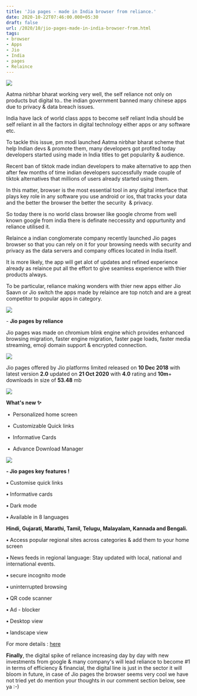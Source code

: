 ```yaml
---
title: 'Jio pages - made in India browser from reliance.'
date: 2020-10-22T07:46:00.000+05:30
draft: false
url: /2020/10/jio-pages-made-in-india-browser-from.html
tags: 
- browser
- Apps
- Jio
- India
- pages
- Relaince
---
```


 [![](https://lh3.googleusercontent.com/-LJi-UJgkpuY/X5Drf2aYN2I/AAAAAAAAB34/mPteVmyY-qk35NP-Om4p5H_pvgBE0C93QCLcBGAsYHQ/s1600/1603332988271326-0.png)](https://lh3.googleusercontent.com/-LJi-UJgkpuY/X5Drf2aYN2I/AAAAAAAAB34/mPteVmyY-qk35NP-Om4p5H_pvgBE0C93QCLcBGAsYHQ/s1600/1603332988271326-0.png) 

  

Aatma nirbhar bharat working very well, the self reliance not only on products but digital to.. the indian government banned many chinese apps due to privacy & data breach issues.

  

India have lack of world class apps to become self reliant India should be self reliant in all the factors in digital technology either apps or any software etc.

  

To tackle this issue, pm modi launched Aatma nirbhar bharat scheme that help Indian devs & promote them, many developers got profited today developers started using made in India titles to get popularity & audience.

  

Recent ban of tiktok made indian developers to make alternative to app then after few months of time indian developers successfully made couple of tiktok alternatives that millions of users already started using them.

  

In this matter, browser is the most essential tool in any digital interface that plays key role in any software you use android or ios, that tracks your data and the better the browser the better the security  & privacy.

  

So today there is no world class browser like google chrome from well known google from india there is definate neccessity and oppurtunity and reliance utilised it.

  

Relaince a indian conglomerate company recently launched Jio pages browser so that you can rely on it for your browsing needs with security and privacy as the data servers and company offices located in India itself.

  

It is more likely, the app will get alot of updates and refined experience already as relaince put all the effort to give seamless experience with thier products always.

  

To be particular, reliance making wonders with thier new apps either Jio Saavn or Jio switch the apps made by relaince are top notch and are a great competitor to popular apps in category.

  

 [![](https://lh3.googleusercontent.com/-uq41bGRb39s/X5Dre1lXsqI/AAAAAAAAB30/jlWHzAOMKqUSq3sW9hmn1xRGjCzSYGB0ACLcBGAsYHQ/s1600/1603332983286549-1.png)](https://lh3.googleusercontent.com/-uq41bGRb39s/X5Dre1lXsqI/AAAAAAAAB30/jlWHzAOMKqUSq3sW9hmn1xRGjCzSYGB0ACLcBGAsYHQ/s1600/1603332983286549-1.png) 

  

  

\- **Jio pages by reliance**

  

Jio pages was made on chromium blink engine which provides enhanced browsing migration, faster engine migration, faster page loads, faster media streaming, emoji domain support & encrypted connection.

  

 [![](https://lh3.googleusercontent.com/-HF3L-PwvJj0/X5DrdvtdadI/AAAAAAAAB3w/F0hTZzCND1U4GyEW9qdwBFzzmL50xm38QCLcBGAsYHQ/s1600/1603332978801328-2.png)](https://lh3.googleusercontent.com/-HF3L-PwvJj0/X5DrdvtdadI/AAAAAAAAB3w/F0hTZzCND1U4GyEW9qdwBFzzmL50xm38QCLcBGAsYHQ/s1600/1603332978801328-2.png) 

  

  

Jio pages offered by Jio platforms limited released on **10 Dec 2018** with latest version **2.0** updated on **21 Oct 2020** with **4.0** rating and **10m**\+ downloads in size of **53.48** mb

  

 [![](https://lh3.googleusercontent.com/-LzIReJHzoc8/X5Drcim9bZI/AAAAAAAAB3s/-4w-O3AjiCIURJsHs-W9LrIc2wkyl05UwCLcBGAsYHQ/s1600/1603332972817543-3.png)](https://lh3.googleusercontent.com/-LzIReJHzoc8/X5Drcim9bZI/AAAAAAAAB3s/-4w-O3AjiCIURJsHs-W9LrIc2wkyl05UwCLcBGAsYHQ/s1600/1603332972817543-3.png) 

  

  

**What's new ✨**

  

 **•**  Personalized home screen

 **•**  Customizable Quick links

 **•**  Informative Cards

 **•**  Advance Download Manager

  

 [![](https://lh3.googleusercontent.com/-FSX-Y1Fh-4Q/X5DrbFY0CmI/AAAAAAAAB3o/LhXTc6lh3DUn4DXuoJUEy4xbFBpuhfNqgCLcBGAsYHQ/s1600/1603332967304838-4.png)](https://lh3.googleusercontent.com/-FSX-Y1Fh-4Q/X5DrbFY0CmI/AAAAAAAAB3o/LhXTc6lh3DUn4DXuoJUEy4xbFBpuhfNqgCLcBGAsYHQ/s1600/1603332967304838-4.png) 

  

  

**\- Jio pages key features !**

  

**•** Customise quick links

  

**•** Informative cards

  

**•** Dark mode

  

**•** Available in 8 languages 

  

**Hindi, Gujarati, Marathi, Tamil, Telugu, Malayalam, Kannada and Bengali.**  

  

**•** Access popular regional sites across categories & add them to your home screen

  

**•** News feeds in regional language: Stay updated with local, national and international events.

  

**•** secure incognito mode

  

**•** uninterrupted browsing

  

**•** QR code scanner

  

**•** Ad - blocker

  

**•** Desktop view 

  

**•** landscape view

  

For more details : [here](https://play.google.com/store/apps/details?id=com.jio.web)

  

**Finally**, the digital spike of reliance increasing day by day with new investments from google & many company's will lead reliance to become #1 in terms of efficiency & financial, the digital line is just in the sector it will bloom in future, in case of Jio pages the browser seems very cool we have not tried yet do mention your thoughts in our comment section below, see ya :-)